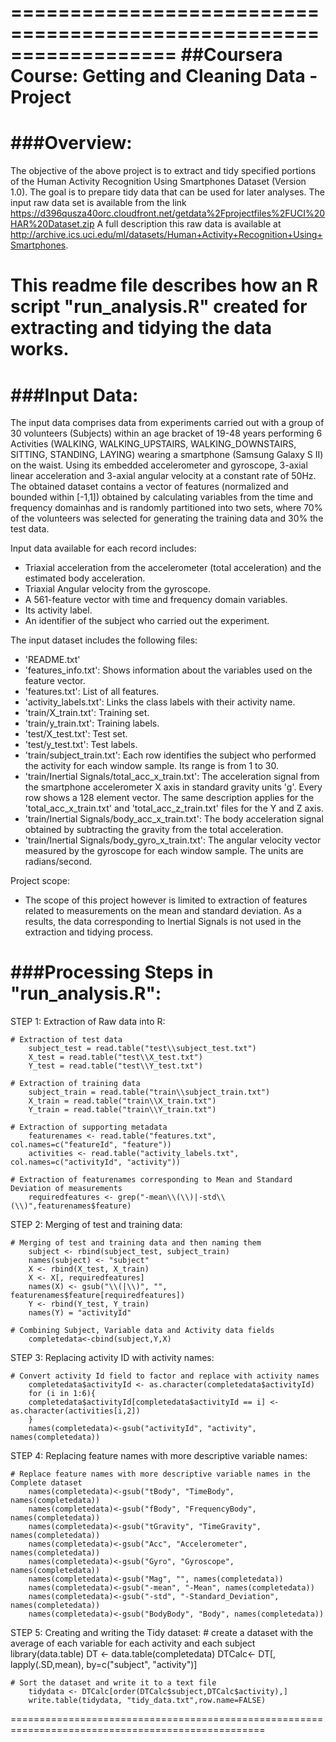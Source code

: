 ==================================================================
##Coursera Course: Getting and Cleaning Data - Project
==================================================================
###Overview:
===========
The objective of the above project is to extract and tidy specified portions of the Human Activity Recognition Using Smartphones Dataset (Version 1.0).
The goal is to prepare tidy data that can be used for later analyses. The input raw data set is available from the link https://d396qusza40orc.cloudfront.net/getdata%2Fprojectfiles%2FUCI%20HAR%20Dataset.zip 
A full description this raw data is available at http://archive.ics.uci.edu/ml/datasets/Human+Activity+Recognition+Using+Smartphones.  

This readme file describes how an R script "run_analysis.R" created for extracting and tidying the data works. 
==================================================================

###Input Data:
=============
The input data comprises data from experiments carried out with a group of 30 volunteers (Subjects) within an age bracket of 19-48 years performing 6 Activities 
(WALKING, WALKING_UPSTAIRS, WALKING_DOWNSTAIRS, SITTING, STANDING, LAYING) wearing a smartphone (Samsung Galaxy S II) on the waist. Using its embedded accelerometer 
and gyroscope, 3-axial linear acceleration and 3-axial angular velocity at a constant rate of 50Hz. The obtained dataset contains a vector of features (normalized 
and bounded within [-1,1]) obtained by calculating variables from the time and frequency domainhas and is randomly partitioned into two sets, where 70% of the 
volunteers was selected for generating the training data and 30% the test data. 

Input data available for each record includes:
- Triaxial acceleration from the accelerometer (total acceleration) and the estimated body acceleration.
- Triaxial Angular velocity from the gyroscope. 
- A 561-feature vector with time and frequency domain variables. 
- Its activity label. 
- An identifier of the subject who carried out the experiment.

The input dataset includes the following files:

- 'README.txt'
- 'features_info.txt': Shows information about the variables used on the feature vector.
- 'features.txt': List of all features.
- 'activity_labels.txt': Links the class labels with their activity name.
- 'train/X_train.txt': Training set.
- 'train/y_train.txt': Training labels.
- 'test/X_test.txt': Test set.
- 'test/y_test.txt': Test labels.
- 'train/subject_train.txt': Each row identifies the subject who performed the activity for each window sample. Its range is from 1 to 30. 
- 'train/Inertial Signals/total_acc_x_train.txt': The acceleration signal from the smartphone accelerometer X axis in standard gravity units 'g'. 
   Every row shows a 128 element vector. The same description applies for the 'total_acc_x_train.txt' and 'total_acc_z_train.txt' files for the Y and Z axis. 
- 'train/Inertial Signals/body_acc_x_train.txt': The body acceleration signal obtained by subtracting the gravity from the total acceleration. 
- 'train/Inertial Signals/body_gyro_x_train.txt': The angular velocity vector measured by the gyroscope for each window sample. The units are radians/second. 

Project scope: 

- The scope of this project however is limited to extraction of features related to measurements on the mean and standard deviation. As a results, the data
  corresponding to Inertial Signals is not used in the extraction and tidying process.


###Processing Steps in "run_analysis.R":
=========================================
STEP 1: Extraction of Raw data into R:

	# Extraction of test data
		subject_test = read.table("test\\subject_test.txt")
		X_test = read.table("test\\X_test.txt")
		Y_test = read.table("test\\Y_test.txt")

	# Extraction of training data
		subject_train = read.table("train\\subject_train.txt")
		X_train = read.table("train\\X_train.txt")
		Y_train = read.table("train\\Y_train.txt")

	# Extraction of supporting metadata
		featurenames <- read.table("features.txt", col.names=c("featureId", "feature"))
		activities <- read.table("activity_labels.txt", col.names=c("activityId", "activity"))

	# Extraction of featurenames corresponding to Mean and Standard Deviation of measurements	
		requiredfeatures <- grep("-mean\\(\\)|-std\\(\\)",featurenames$feature)

STEP 2: Merging of test and training data:

	# Merging of test and training data and then naming them
		subject <- rbind(subject_test, subject_train)
		names(subject) <- "subject"
		X <- rbind(X_test, X_train)
		X <- X[, requiredfeatures]
		names(X) <- gsub("\\(|\\)", "", featurenames$feature[requiredfeatures])
		Y <- rbind(Y_test, Y_train)
		names(Y) = "activityId"

	# Combining Subject, Variable data and Activity data fields
		completedata<-cbind(subject,Y,X)

STEP 3: Replacing activity ID with activity names:

	# Convert activity Id field to factor and replace with activity names
		completedata$activityId <- as.character(completedata$activityId)
		for (i in 1:6){
  		completedata$activityId[completedata$activityId == i] <- as.character(activities[i,2])
		}
		names(completedata)<-gsub("activityId", "activity", names(completedata))

STEP 4: Replacing feature names with more descriptive variable names:

	# Replace feature names with more descriptive variable names in the Complete dataset
		names(completedata)<-gsub("tBody", "TimeBody", names(completedata))
		names(completedata)<-gsub("fBody", "FrequencyBody", names(completedata))
		names(completedata)<-gsub("tGravity", "TimeGravity", names(completedata))
		names(completedata)<-gsub("Acc", "Accelerometer", names(completedata))
		names(completedata)<-gsub("Gyro", "Gyroscope", names(completedata))
		names(completedata)<-gsub("Mag", "", names(completedata))
		names(completedata)<-gsub("-mean", "-Mean", names(completedata))
		names(completedata)<-gsub("-std", "-Standard_Deviation", names(completedata))
		names(completedata)<-gsub("BodyBody", "Body", names(completedata))

STEP 5: Creating and writing the Tidy dataset:
	# create a dataset with the average of each variable for each activity and each subject
		library(data.table)
		DT <- data.table(completedata)
		DTCalc<- DT[, lapply(.SD,mean), by=c("subject", "activity")]

	# Sort the dataset and write it to a text file
		tidydata <- DTCalc[order(DTCalc$subject,DTCalc$activity),]
		write.table(tidydata, "tidy_data.txt",row.name=FALSE)

==================================================================================================